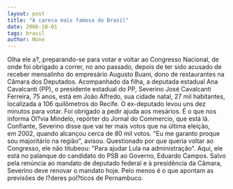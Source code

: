 ```yaml
---
layout: post
title: "A careca mais famosa do Brasil"
date: 2006-10-01
tags: brasil
author: None
---
```

Olha ele a?, preparando-se para votar e voltar ao Congresso Nacional, de onde foi obrigado a correr, no ano passado, depois de ter sido acusado de receber mensalinho do empresário Augusto Buani, dono de restaurantes na Câmara dos Deputados.
Acompanhado da filha, a deputada estadual Ana Cavalcanti (PP), o presidente estadual do PP, Severino José Cavalcanti Ferreira, 75 anos, está em João Alfredo, sua cidade natal, 27 mil habitantes, localizada a 106 quilômetros do Recife.
O&nbsp;ex-deputado levou uns dez minutos para votar. Foi obrigado a pedir ajuda aos mesários. É o que nos informa Ol?via Mindelo, repórter do Jornal do Commercio, que está lá.
Confiante, Severino disse que vai ter mais votos que na última eleição, em&nbsp;2002, quando&nbsp;alcançou cerca&nbsp;de 80 mil votos. \"Eu me garanto proque sou majoritário na região\", avisou.
Questionado por que queria&nbsp;voltar ao Congresso, ele&nbsp;não titubeou:&nbsp;\"Para ajudar Lula na administração\". Aqui, ele está no palanque do candidato do PSB ao Governo,
 Eduardo Campos. 
Salvo pela renúncia ao mandato de deputado federal e à presidência da Câmara, Severino deve renovar o mandato hoje. Pelo menos é o que apontam as previsões de l?deres pol?ticos de Pernambuco. 